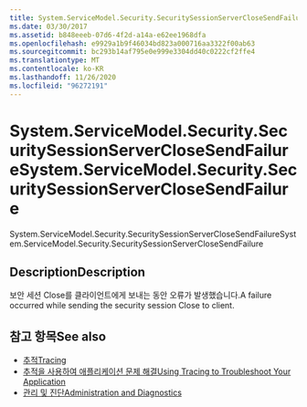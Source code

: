 ```yaml
---
title: System.ServiceModel.Security.SecuritySessionServerCloseSendFailure
ms.date: 03/30/2017
ms.assetid: b848eeeb-07d6-4f2d-a14a-e62ee1968dfa
ms.openlocfilehash: e9929a1b9f46034bd823a000716aa3322f00ab63
ms.sourcegitcommit: bc293b14af795e0e999e3304dd40c0222cf2ffe4
ms.translationtype: MT
ms.contentlocale: ko-KR
ms.lasthandoff: 11/26/2020
ms.locfileid: "96272191"
---
```

# <a name="systemservicemodelsecuritysecuritysessionserverclosesendfailure"></a><span data-ttu-id="4852a-102">System.ServiceModel.Security.SecuritySessionServerCloseSendFailure</span><span class="sxs-lookup"><span data-stu-id="4852a-102">System.ServiceModel.Security.SecuritySessionServerCloseSendFailure</span></span>

<span data-ttu-id="4852a-103">System.ServiceModel.Security.SecuritySessionServerCloseSendFailure</span><span class="sxs-lookup"><span data-stu-id="4852a-103">System.ServiceModel.Security.SecuritySessionServerCloseSendFailure</span></span>  
  
## <a name="description"></a><span data-ttu-id="4852a-104">Description</span><span class="sxs-lookup"><span data-stu-id="4852a-104">Description</span></span>  

 <span data-ttu-id="4852a-105">보안 세션 Close를 클라이언트에게 보내는 동안 오류가 발생했습니다.</span><span class="sxs-lookup"><span data-stu-id="4852a-105">A failure occurred while sending the security session Close to client.</span></span>  
  
## <a name="see-also"></a><span data-ttu-id="4852a-106">참고 항목</span><span class="sxs-lookup"><span data-stu-id="4852a-106">See also</span></span>

- [<span data-ttu-id="4852a-107">추적</span><span class="sxs-lookup"><span data-stu-id="4852a-107">Tracing</span></span>](index.md)
- [<span data-ttu-id="4852a-108">추적을 사용하여 애플리케이션 문제 해결</span><span class="sxs-lookup"><span data-stu-id="4852a-108">Using Tracing to Troubleshoot Your Application</span></span>](using-tracing-to-troubleshoot-your-application.md)
- [<span data-ttu-id="4852a-109">관리 및 진단</span><span class="sxs-lookup"><span data-stu-id="4852a-109">Administration and Diagnostics</span></span>](../index.md)
